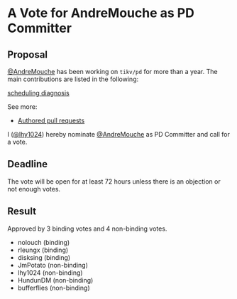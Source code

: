 # A Vote for AndreMouche as PD Committer

## Proposal

[@AndreMouche](https://github.com/AndreMouche) has been working on `tikv/pd` for more than a year. The main contributions are listed in the following:

[scheduling diagnosis](https://github.com/tikv/pd/issues/5257)

See more:
* [Authored pull requests](https://github.com/tikv/pd/pulls?q=is%3Apr+author%3AAndreMouche+is)

I ([@lhy1024](https://github.com/lhy1024)) hereby nominate [@AndreMouche](https://github.com/AndreMouche) as PD Committer and call for a vote.

## Deadline

The vote will be open for at least 72 hours unless there is an objection or not enough votes.

## Result

Approved by 3 binding votes and 4 non-binding votes.

* nolouch (binding)
* rleungx (binding)
* disksing (binding)
* JmPotato (non-binding)
* lhy1024 (non-binding)
* HundunDM (non-binding)
* bufferflies (non-binding)
